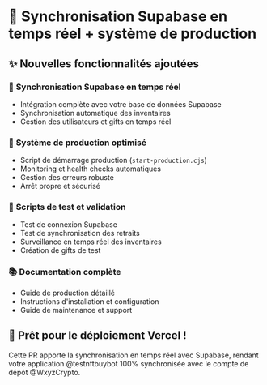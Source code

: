 # 🚀 Synchronisation Supabase en temps réel + système de production

## ✨ Nouvelles fonctionnalités ajoutées

### 🎯 **Synchronisation Supabase en temps réel**
- Intégration complète avec votre base de données Supabase
- Synchronisation automatique des inventaires
- Gestion des utilisateurs et gifts en temps réel

### 🚀 **Système de production optimisé**
- Script de démarrage production (`start-production.cjs`)
- Monitoring et health checks automatiques
- Gestion des erreurs robuste
- Arrêt propre et sécurisé

### 🧪 **Scripts de test et validation**
- Test de connexion Supabase
- Test de synchronisation des retraits
- Surveillance en temps réel des inventaires
- Création de gifts de test

### 📚 **Documentation complète**
- Guide de production détaillé
- Instructions d'installation et configuration
- Guide de maintenance et support

## 🎉 **Prêt pour le déploiement Vercel !**

Cette PR apporte la synchronisation en temps réel avec Supabase, rendant votre application @testnftbuybot 100% synchronisée avec le compte de dépôt @WxyzCrypto.
